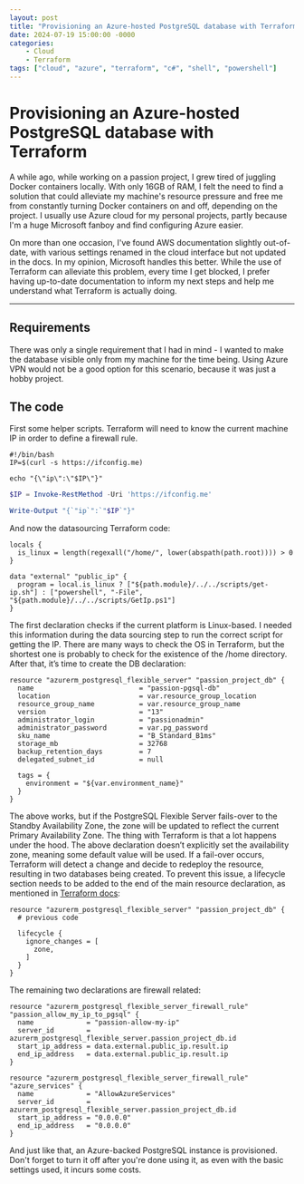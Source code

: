 ```yaml
---
layout: post
title: "Provisioning an Azure-hosted PostgreSQL database with Terraform"
date: 2024-07-19 15:00:00 -0000
categories: 
    - Cloud
    - Terraform
tags: ["cloud", "azure", "terraform", "c#", "shell", "powershell"]
---
```


# Provisioning an Azure-hosted PostgreSQL database with Terraform

A while ago, while working on a passion project, I grew tired of juggling Docker containers locally. With only 16GB of RAM, I felt the need to find a solution that could alleviate my machine's resource pressure and free me from constantly turning Docker containers on and off, depending on the project. I usually use Azure cloud for my personal projects, partly because I'm a huge Microsoft fanboy and find configuring Azure easier.

On more than one occasion, I've found AWS documentation slightly out-of-date, with various settings renamed in the cloud interface but not updated in the docs. In my opinion, Microsoft handles this better. While the use of Terraform can alleviate this problem, every time I get blocked, I prefer having up-to-date documentation to inform my next steps and help me understand what Terraform is actually doing.

---

## Requirements

There was only a single requirement that I had in mind - I wanted to make the database visible only from my machine for the time being. Using Azure VPN would not be a good option for this scenario, because it was just a hobby project. 

## The code

First some helper scripts. Terraform will need to know the current machine IP in order to define a firewall rule.

```shell
#!/bin/bash
IP=$(curl -s https://ifconfig.me)

echo "{\"ip\":\"$IP\"}"

```

```powershell
$IP = Invoke-RestMethod -Uri 'https://ifconfig.me'

Write-Output "{`"ip`":`"$IP`"}"
```

And now the datasourcing Terraform code:

```plaintext
locals {
  is_linux = length(regexall("/home/", lower(abspath(path.root)))) > 0
}

data "external" "public_ip" {
  program = local.is_linux ? ["${path.module}/../../scripts/get-ip.sh"] : ["powershell", "-File", "${path.module}/../../scripts/GetIp.ps1"]
}
```

The first declaration checks if the current platform is Linux-based. I needed this information during the data sourcing step to run the correct script for getting the IP. There are many ways to check the OS in Terraform, but the shortest one is probably to check for the existence of the /home directory. After that, it’s time to create the DB declaration:

```plaintext
resource "azurerm_postgresql_flexible_server" "passion_project_db" {
  name                          = "passion-pgsql-db"
  location                      = var.resource_group_location
  resource_group_name           = var.resource_group_name
  version                       = "13"
  administrator_login           = "passionadmin"
  administrator_password        = var.pg_password
  sku_name                      = "B_Standard_B1ms"
  storage_mb                    = 32768
  backup_retention_days         = 7
  delegated_subnet_id           = null

  tags = {
    environment = "${var.environment_name}"
  }
}

```

The above works, but if the PostgreSQL Flexible Server fails-over to the Standby Availability Zone, the zone will be updated to reflect the current Primary Availability Zone. The thing with Terraform is that a lot happens under the hood. The above declaration doesn’t explicitly set the availability zone, meaning some default value will be used. If a fail-over occurs, Terraform will detect a change and decide to redeploy the resource, resulting in two databases being created. To prevent this issue, a lifecycle section needs to be added to the end of the main resource declaration, as mentioned in [Terraform docs](https://registry.terraform.io/providers/hashicorp/azurerm/latest/docs/resources/postgresql_flexible_server):

```plaintext
resource "azurerm_postgresql_flexible_server" "passion_project_db" {
  # previous code

  lifecycle {
    ignore_changes = [
      zone,
    ]
  }
}
```

The remaining two declarations are firewall related:

```plaintext
resource "azurerm_postgresql_flexible_server_firewall_rule" "passion_allow_my_ip_to_pgsql" {
  name             = "passion-allow-my-ip"
  server_id        = azurerm_postgresql_flexible_server.passion_project_db.id
  start_ip_address = data.external.public_ip.result.ip
  end_ip_address   = data.external.public_ip.result.ip
}

resource "azurerm_postgresql_flexible_server_firewall_rule" "azure_services" {
  name             = "AllowAzureServices"
  server_id        = azurerm_postgresql_flexible_server.passion_project_db.id
  start_ip_address = "0.0.0.0"
  end_ip_address   = "0.0.0.0"
}
```

And just like that, an Azure-backed PostgreSQL instance is provisioned. Don't forget to turn it off after you're done using it, as even with the basic settings used, it incurs some costs.
